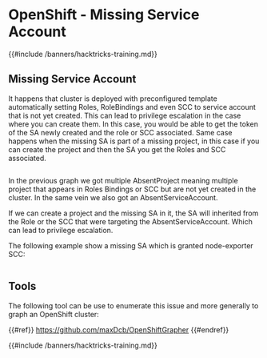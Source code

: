 # OpenShift - Missing Service Account

{{#include /banners/hacktricks-training.md}}

## Missing Service Account

It happens that cluster is deployed with preconfigured template automatically setting Roles, RoleBindings and even SCC to service account that is not yet created. This can lead to privilege escalation in the case where you can create them. In this case, you would be able to get the token of the SA newly created and the role or SCC associated. Same case happens when the missing SA is part of a missing project, in this case if you can create the project and then the SA you get the Roles and SCC associated.

<figure><img src="../../../images/openshift-missing-service-account-image1.png" alt=""><figcaption></figcaption></figure>

In the previous graph we got multiple AbsentProject meaning multiple project that appears in Roles Bindings or SCC but are not yet created in the cluster. In the same vein we also got an AbsentServiceAccount.

If we can create a project and the missing SA in it, the SA will inherited from the Role or the SCC that were targeting the AbsentServiceAccount. Which can lead to privilege escalation.

The following example show a missing SA which is granted node-exporter SCC:

<figure><img src="../../../images/openshift-missing-service-account-image2.png" alt=""><figcaption></figcaption></figure>

## Tools

The following tool can be use to enumerate this issue and more generally to graph an OpenShift cluster:

{{#ref}}
https://github.com/maxDcb/OpenShiftGrapher
{{#endref}}



{{#include /banners/hacktricks-training.md}}
